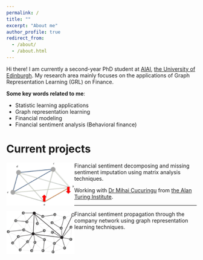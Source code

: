 ```yaml
---
permalink: /
title: ""
excerpt: "About me"
author_profile: true
redirect_from: 
  - /about/
  - /about.html
---
```


Hi there! I am currently a second-year PhD student at [AIAI](http://web.inf.ed.ac.uk/aiai), [the University of Edinburgh](https://www.ed.ac.uk/). My research area mainly focuses on the applications of Graph Representation Learning (GRL) on Finance. 


**Some key words related to me**:
* Statistic learning applications
* Graph representation learning
* Financial modeling
* Financial sentiment analysis (Behavioral finance)


Current projects
======

<img src="/images/Pic_1.png" align="left" width="180" height="114">

Financial sentiment decomposing and missing sentiment imputation using matrix analysis techniques. 

Working with [Dr Mihai Cucuringu](http://www.stats.ox.ac.uk/~cucuring/) from [the Alan Turing Institute](https://www.turing.ac.uk/).

---

<img src="/images/Pic_2.png" align="left" width="180" height="114">

Financial sentiment propagation through the company network using graph representation learning techniques.

